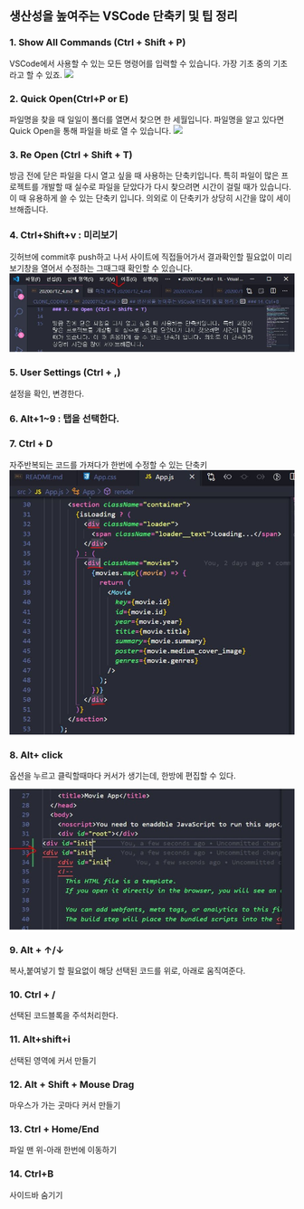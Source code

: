 ## 생산성을 높여주는 VSCode 단축키 및 팁 정리

### 1. Show All Commands (Ctrl + Shift + P)

VSCode에서 사용할 수 있는 모든 명령어를 입력할 수 있습니다. 가장 기초 중의 기초라고 할 수 있죠.
![](https://img1.daumcdn.net/thumb/R1280x0/?scode=mtistory2&fname=https%3A%2F%2Fk.kakaocdn.net%2Fdn%2FHGi1a%2FbtqwP0acpIo%2FeT3H2nePkGpqMLXHKDKjT1%2Fimg.png)

### 2. Quick Open(Ctrl+P or E)

파일명을 찾을 때 일일이 폴더를 열면서 찾으면 한 세월입니다. 파일명을 알고 있다면 Quick Open을 통해 파일을 바로 열 수 있습니다.
![](https://img1.daumcdn.net/thumb/R1280x0/?scode=mtistory2&fname=https%3A%2F%2Fk.kakaocdn.net%2Fdn%2FbRqfua%2FbtqwPBBJjIu%2Fl74wyqJRQEiNcP9r1YmvJk%2Fimg.png)

### 3. Re Open (Ctrl + Shift + T)

방금 전에 닫은 파일을 다시 열고 싶을 때 사용하는 단축키입니다. 특히 파일이 많은 프로젝트를 개발할 때 실수로 파일을 닫았다가 다시 찾으려면 시간이 걸릴 때가 있습니다. 이 때 유용하게 쓸 수 있는 단축키 입니다. 의외로 이 단축키가 상당히 시간을 많이 세이브해줍니다.

### 4. Ctrl+Shift+v : 미리보기

깃허브에 commit후 push하고 나서 사이트에 직접들어가서 결과확인할 필요없이 미리보기창을 열어서 수정하는 그때그때 확인할 수 있습니다.
![](./images/img06.jpg)

### 5. User Settings (Ctrl + ,)

설정을 확인, 변경한다.

### 6. Alt+1~9 : 탭을 선택한다.

### 7. Ctrl + D

자주반복되는 코드를 가져다가 한번에 수정할 수 있는 단축키
![](./images/img04.jpg)

### 8. Alt+ click

옵션을 누르고 클릭할때마다 커서가 생기는데, 한방에 편집할 수 있다.

![](./images/img05.jpg)

### 9. Alt + ↑/↓

복사,붙여넣기 할 필요없이 해당 선택된 코드를 위로, 아래로 움직여준다.

### 10. Ctrl + /

선택된 코드블록을 주석처리한다.

### 11. Alt+shift+i

선택된 영역에 커서 만들기

### 12. Alt + Shift + Mouse Drag

마우스가 가는 곳마다 커서 만들기

### 13. Ctrl + Home/End

파일 맨 위-아래 한번에 이동하기

### 14. Ctrl+B

사이드바 숨기기
